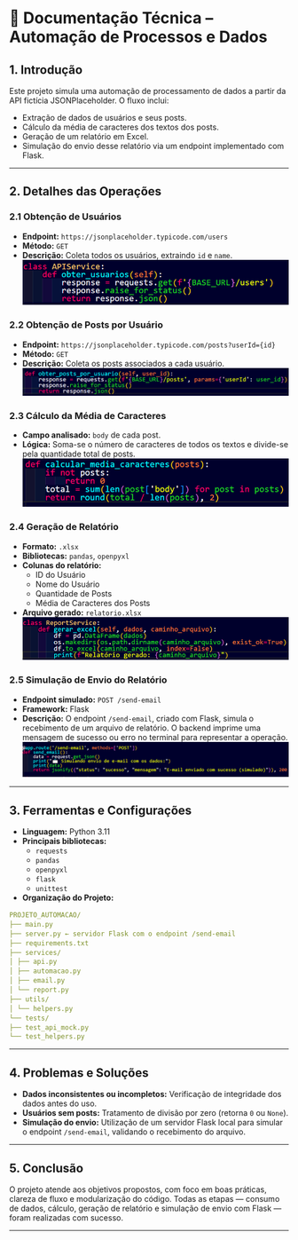 # 📄 Documentação Técnica – Automação de Processos e Dados

## 1. Introdução

Este projeto simula uma automação de processamento de dados a partir da API fictícia JSONPlaceholder. O fluxo inclui:

- Extração de dados de usuários e seus posts.
- Cálculo da média de caracteres dos textos dos posts.
- Geração de um relatório em Excel.
- Simulação do envio desse relatório via um endpoint implementado com Flask.

---

## 2. Detalhes das Operações

### 2.1 Obtenção de Usuários

- **Endpoint:** `https://jsonplaceholder.typicode.com/users`
- **Método:** `GET`
- **Descrição:** Coleta todos os usuários, extraindo `id` e `name`.
![alt text](./images/obtencao_usuario.png)

### 2.2 Obtenção de Posts por Usuário

- **Endpoint:** `https://jsonplaceholder.typicode.com/posts?userId={id}`
- **Método:** `GET`
- **Descrição:** Coleta os posts associados a cada usuário.
![alt text](./images/obtencao_posts_por_usuario.png)

### 2.3 Cálculo da Média de Caracteres

- **Campo analisado:** `body` de cada post.
- **Lógica:** Soma-se o número de caracteres de todos os textos e divide-se pela quantidade total de posts.
![alt text](./images/calcular_media.png)

### 2.4 Geração de Relatório

- **Formato:** `.xlsx`
- **Bibliotecas:** `pandas`, `openpyxl`
- **Colunas do relatório:**
  - ID do Usuário
  - Nome do Usuário
  - Quantidade de Posts
  - Média de Caracteres dos Posts
- **Arquivo gerado:** `relatorio.xlsx`
![alt text](./images/gerador_relatorio_excel.png)

### 2.5 Simulação de Envio do Relatório

- **Endpoint simulado:** `POST /send-email`
- **Framework:** Flask
- **Descrição:** O endpoint `/send-email`, criado com Flask, simula o recebimento de um arquivo de relatório. O backend imprime uma mensagem de sucesso ou erro no terminal para representar a operação.
![alt text](./images/servidor.png)
---

## 3. Ferramentas e Configurações

- **Linguagem:** Python 3.11
- **Principais bibliotecas:**
  - `requests`
  - `pandas`
  - `openpyxl`
  - `flask`
  - `unittest`
- **Organização do Projeto:**

```yaml
PROJETO_AUTOMACAO/
├── main.py
├── server.py ← servidor Flask com o endpoint /send-email
├── requirements.txt
├── services/
│ ├── api.py
│ ├── automacao.py
│ ├── email.py
│ └── report.py
├── utils/
│ └── helpers.py
└── tests/
├── test_api_mock.py
└── test_helpers.py
```
---

## 4. Problemas e Soluções

- **Dados inconsistentes ou incompletos:** Verificação de integridade dos dados antes do uso.
- **Usuários sem posts:** Tratamento de divisão por zero (retorna `0` ou `None`).
- **Simulação do envio:** Utilização de um servidor Flask local para simular o endpoint `/send-email`, validando o recebimento do arquivo.

---

## 5. Conclusão

O projeto atende aos objetivos propostos, com foco em boas práticas, clareza de fluxo e modularização do código. Todas as etapas — consumo de dados, cálculo, geração de relatório e simulação de envio com Flask — foram realizadas com sucesso.

---

